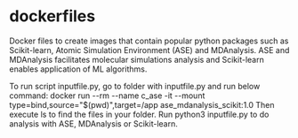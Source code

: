 # dockerfiles
Docker files to create images that contain popular python packages such as Scikit-learn, Atomic Simulation Environment (ASE) and MDAnalysis. ASE and MDAnalysis facilitates molecular simulations analysis and Scikit-learn enables application of ML algorithms.

To run script inputfile.py, go to folder with inputfile.py and run below command:
docker run --rm --name c_ase -it --mount type=bind,source="$(pwd)",target=/app  ase_mdanalysis_scikit:1.0
Then execute ls to find the files in your folder. Run python3 inputfile.py to do analysis with ASE, MDAnalysis or Scikit-learn. 
